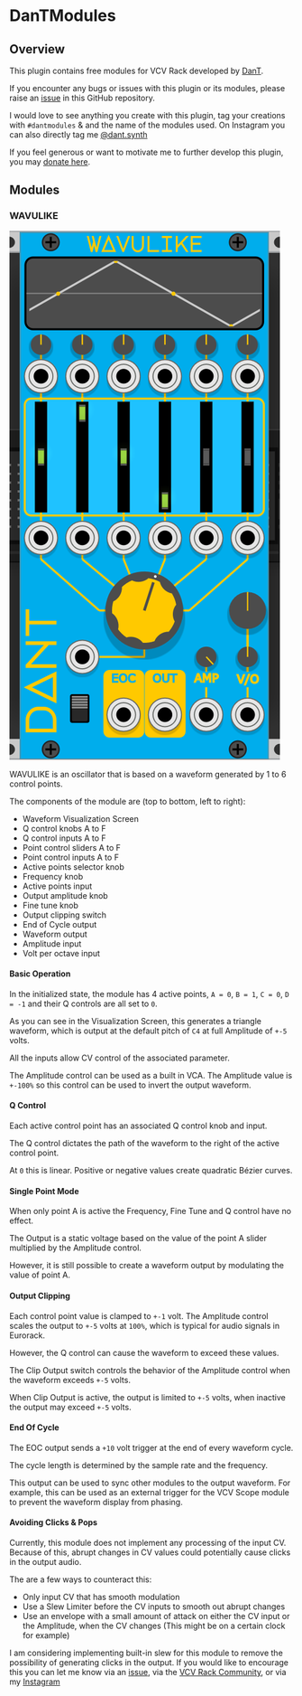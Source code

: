 # DanTModules

## Overview

This plugin contains free modules for VCV Rack developed by [DanT](https://www.dtilley.co.uk).

If you encounter any bugs or issues with this plugin or its modules, please raise an [issue](https://github.com/Miff-Real/DanTModules-Manual/issues) in this GitHub repository.

I would love to see anything you create with this plugin, tag your creations with `#dantmodules` & and the name of the modules used. On Instagram you can also directly tag me [@dant.synth](https://www.instagram.com/dant.synth/)

If you feel generous or want to motivate me to further develop this plugin, you may [donate here](https://monzo.me/danieltilley2).

## Modules

### WAVULIKE

![WAVULIKE](/img/wavulike.png)

WAVULIKE is an oscillator that is based on a waveform generated by 1 to 6 control points.

The components of the module are (top to bottom, left to right):

* Waveform Visualization Screen
* Q control knobs A to F
* Q control inputs A to F
* Point control sliders A to F
* Point control inputs A to F
* Active points selector knob
* Frequency knob
* Active points input
* Output amplitude knob
* Fine tune knob
* Output clipping switch
* End of Cycle output
* Waveform output
* Amplitude input
* Volt per octave input

#### Basic Operation

In the initialized state, the module has 4 active points, `A = 0`, `B = 1`, `C = 0`, `D = -1` and their Q controls are all set to `0`.

As you can see in the Visualization Screen, this generates a triangle waveform, which is output at the default pitch of `C4` at full Amplitude of `+-5` volts.

All the inputs allow CV control of the associated parameter.

The Amplitude control can be used as a built in VCA. The Amplitude value is `+-100%` so this control can be used to invert the output waveform.

#### Q Control

Each active control point has an associated Q control knob and input.

The Q control dictates the path of the waveform to the right of the active control point.

At `0` this is linear. Positive or negative values create quadratic Bézier curves.

#### Single Point Mode

When only point A is active the Frequency, Fine Tune and Q control have no effect.

The Output is a static voltage based on the value of the point A slider multiplied by the Amplitude control.

However, it is still possible to create a waveform output by modulating the value of point A.

#### Output Clipping

Each control point value is clamped to `+-1` volt. The Amplitude control scales the output to `+-5` volts at `100%`, which is typical for audio signals in Eurorack.

However, the Q control can cause the waveform to exceed these values.

The Clip Output switch controls the behavior of the Amplitude control when the waveform exceeds `+-5` volts.

When Clip Output is active, the output is limited to `+-5` volts, when inactive the output may exceed `+-5` volts.

#### End Of Cycle

The EOC output sends a `+10` volt trigger at the end of every waveform cycle.

The cycle length is determined by the sample rate and the frequency.

This output can be used to sync other modules to the output waveform. For example, this can be used as an external trigger for the VCV Scope module to prevent the waveform display from phasing.

#### Avoiding Clicks & Pops

Currently, this module does not implement any processing of the input CV. Because of this, abrupt changes in CV values could potentially cause clicks in the output audio.

The are a few ways to counteract this:

* Only input CV that has smooth modulation
* Use a Slew Limiter before the CV inputs to smooth out abrupt changes
* Use an envelope with a small amount of attack on either the CV input or the Amplitude, when the CV changes (This might be on a certain clock for example)

I am considering implementing built-in slew for this module to remove the possibility of generating clicks in the output. If you would like to encourage this you can let me know via an [issue](https://github.com/Miff-Real/DanTModules-Manual/issues), via the [VCV Rack Community](https://community.vcvrack.com/t/dantmodules-v1-0-0-release-wavulike/11776), or via my [Instagram](https://www.instagram.com/dant.synth/)
